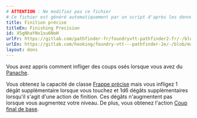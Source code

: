 ```yaml
---
# ATTENTION : Ne modifiez pas ce fichier
# Ce fichier est généré automatiquement par un script d'après les données du module Foundry VTT officiel et de sa traduction
title: Finition précise
titleEn: Finishing Precision
id: X5gNhaYNx1xu6NoH
urlFr: https://gitlab.com/pathfinder-fr/foundryvtt-pathfinder2-fr/-/blob/master/data/feats/X5gNhaYNx1xu6NoH.htm
urlEn: https://gitlab.com/hooking/foundry-vtt---pathfinder-2e/-/blob/master/packs/data/feats.db/finishing-precision.json
layout: dons
---
```

Vous avez appris comment infliger des coups osés lorsque vous avez du [Panache](../capacité-classe/panache.md).

Vous obtenez la capacité de classe [Frappe précise](../capacité-classe/frappe-précise.md) mais vous infligez 1 dégât supplémentaire lorsque vous touchez et 1d6 dégâts supplémentaires lorsqu'il s'agit d'une action de finition. Ces dégâts n'augmentent pas lorsque vous augmentez votre niveau. De plus, vous obtenez l'action [Coup final de base](../actions/coup-final-de-base.md).
